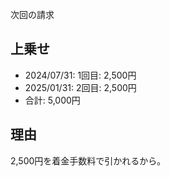 次回の請求

## 上乗せ
- 2024/07/31: 1回目: 2,500円
- 2025/01/31: 2回目: 2,500円
- 合計: 5,000円

## 理由
2,500円を着金手数料で引かれるから。